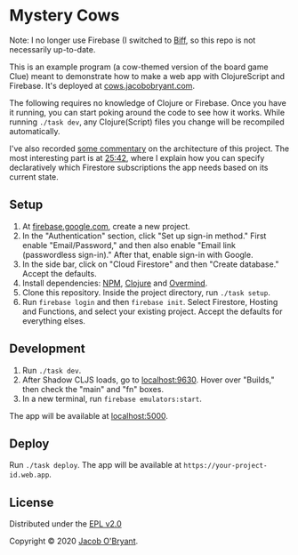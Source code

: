 # Mystery Cows

Note: I no longer use Firebase (I switched to [Biff](https://biff.findka.com), so this repo is not necessarily up-to-date.

This is an example program (a cow-themed version of the board game Clue) meant
to demonstrate how to make a web app with ClojureScript and Firebase. It's
deployed at [cows.jacobobryant.com](https://cows.jacobobryant.com).

The following requires no knowledge of Clojure or Firebase. Once you have it
running, you can start poking around the code to see how it works. While
running `./task dev`, any Clojure(Script) files you change will be recompiled
automatically.

I've also recorded [some
commentary](https://www.youtube.com/watch?v=c6CylfdcsTo) on the architecture of
this project. The most interesting part is at
[25:42](https://youtu.be/c6CylfdcsTo?t=1542), where I explain how you can
specify declaratively which Firestore subscriptions the app needs based on its
current state.

## Setup

1. At [firebase.google.com](https://firebase.google.com), create a new project.
2. In the "Authentication" section, click "Set up sign-in method." First enable
   "Email/Password," and then also enable "Email link (passwordless sign-in)."
   After that, enable sign-in with Google.
3. In the side bar, click on "Cloud Firestore" and then "Create database."
   Accept the defaults.
4. Install dependencies: [NPM](https://www.npmjs.com/get-npm),
   [Clojure](https://clojure.org/guides/getting_started) and
   [Overmind](https://github.com/DarthSim/overmind).
5. Clone this repository. Inside the project directory, run `./task setup`.
6. Run `firebase login` and then `firebase init`. Select Firestore, Hosting and
   Functions, and select your existing project. Accept the defaults for
   everything elses.

## Development

1. Run `./task dev`.
2. After Shadow CLJS loads, go to [localhost:9630](http://localhost:9630).
   Hover over "Builds," then check the "main" and "fn" boxes.
3. In a new terminal, run `firebase emulators:start`.

The app will be available at [localhost:5000](http://localhost:5000).

## Deploy

Run `./task deploy`. The app will be available at
`https://your-project-id.web.app`.

## License

Distributed under the [EPL v2.0](LICENSE)

Copyright &copy; 2020 [Jacob O'Bryant](https://jacobobryant.com).
